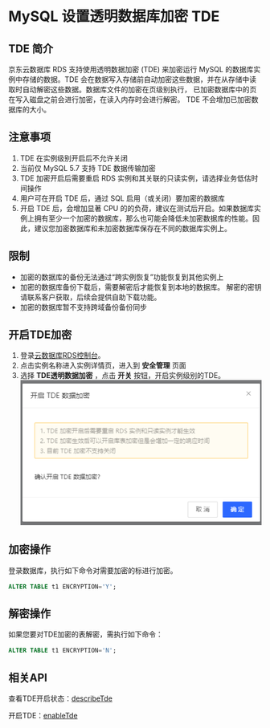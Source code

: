 # MySQL 设置透明数据库加密 TDE

## TDE 简介

京东云数据库 RDS 支持使用透明数据加密 (TDE) 来加密运行 MySQL 的数据库实例中存储的数据。TDE 会在数据写入存储前自动加密这些数据，并在从存储中读取时自动解密这些数据。数据库文件的加密在页级别执行， 已加密数据库中的页在写入磁盘之前会进行加密，在读入内存时会进行解密。 TDE 不会增加已加密数据库的大小。

## 注意事项
1. TDE 在实例级别开启后不允许关闭
2. 当前仅 MySQL 5.7 支持 TDE 数据传输加密
3. TDE 加密开启后需要重启 RDS 实例和其关联的只读实例，请选择业务低估时间操作
4. 用户可在开启 TDE 后，通过 SQL 启用（或关闭）要加密的数据库
5. 开启 TDE 后，会增加显著 CPU 的的负荷，建议在测试后开启。如果数据库实例上拥有至少一个加密的数据库，那么也可能会降低未加密数据库的性能。因此，建议您加密数据库和未加密数据库保存在不同的数据库实例上。

## 限制
- 加密的数据库的备份无法通过“跨实例恢复”功能恢复到其他实例上
- 加密的数据库备份下载后，需要解密后才能恢复到本地的数据库。 解密的密钥请联系客户获取，后续会提供自助下载功能。
- 加密的数据库暂不支持跨域备份备份同步

## 开启TDE加密
1. 登录[云数据库RDS控制台](https://rds-console.jdcloud.com/rds/database)。
2. 点击实例名称进入实例详情页，进入到 **安全管理** 页面
3. 选择 **TDE透明数据加密** ，点击 **开关** 按钮，开启实例级别的TDE。
![开启TDE数据加密](../../../image/RDS/MySQL-TDE.png)

## 加密操作
登录数据库，执行如下命令对需要加密的标进行加密。

```SQL
ALTER TABLE t1 ENCRYPTION='Y';

```

## 解密操作

如果您要对TDE加密的表解密，需执行如下命令：

```SQL
ALTER TABLE t1 ENCRYPTION='N';

```

## 相关API

查看TDE开启状态：[describeTde](https://docs.jdcloud.com/cn/rds/api/describetde)

开启TDE：[enableTde](https://docs.jdcloud.com/cn/rds/api/enabletde)
